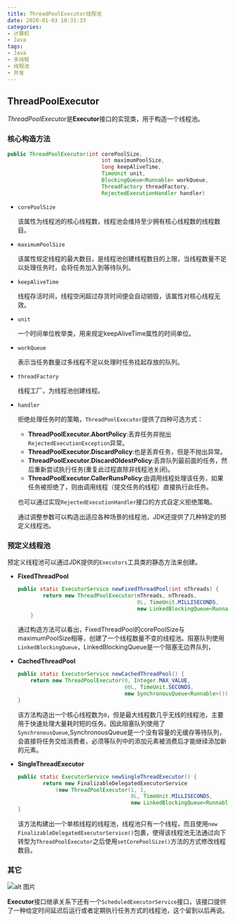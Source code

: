 ```yaml
---
title: ThreadPoolExecutor线程池
date: 2020-01-03 10:31:33
categories:
- 计算机
- Java
tags:
- Java
- 多线程
- 线程池
- 并发
---
```


## ThreadPoolExecutor

*ThreadPoolExecutor*是**Executor**接口的实现类，用于构造一个线程池。

### **核心构造方法**

```java
public ThreadPoolExecutor(int corePoolSize,
                              int maximumPoolSize,
                              long keepAliveTime,
                              TimeUnit unit,
                              BlockingQueue<Runnable> workQueue,
                              ThreadFactory threadFactory,
                              RejectedExecutionHandler handler)
```

* `corePoolSize`

  该属性为线程池的核心线程数，线程池会维持至少拥有核心线程数的线程数目。

* `maximumPoolSize`

  该属性规定线程的最大数目，是线程池创建线程数目的上限，当线程数量不足以处理任务时，会将任务加入到等待队列。

* `keepAliveTime`

  线程存活时间，线程空闲超过存货时间便会自动销毁，该属性对核心线程无效。

* `unit`

  一个时间单位枚举类，用来规定keepAliveTime属性的时间单位。

* `workQueue`

  表示当任务数量过多线程不足以处理时任务挂起存放的队列。

* `threadFactory`

  线程工厂，为线程池创建线程。

* `handler`

  拒绝处理任务时的策略，`ThreadPoolExecutor`提供了四种可选方式：

  - **ThreadPoolExecutor.AbortPolicy**:丢弃任务并抛出`RejectedExecutionException`异常。
  -  **ThreadPoolExecutor.DiscardPolicy**:也是丢弃任务，但是不抛出异常。
  -  **ThreadPoolExecutor.DiscardOldestPolicy**:丢弃队列最前面的任务，然后重新尝试执行任务(重复此过程直除非线程池关闭)。
  - **ThreadPoolExecutor.CallerRunsPolicy**:由调用线程处理该任务，如果任务被拒绝了，则由调用线程（提交任务的线程）直接执行此任务。

  也可以通过实现`RejectedExecutionHandler`接口的方式自定义拒绝策略。

  通过调整参数可以构造出适应各种场景的线程池，JDK还提供了几种特定的预定义线程池。

### **预定义线程池**

​	预定义线程池可以通过JDK提供的`Executors`工具类的静态方法来创建。

 * **FixedThreadPool**

   ```java
   public static ExecutorService newFixedThreadPool(int nThreads) {
           return new ThreadPoolExecutor(nThreads, nThreads,
                                         0L, TimeUnit.MILLISECONDS,
                                         new LinkedBlockingQueue<Runnable>());
       }
   
   ```

   通过构造方法可以看出，FixedThreadPool的corePoolSize与maximumPoolSize相等，创建了一个线程数量不变的线程池。阻塞队列使用`LinkedBlockingQueue`，LinkedBlockingQueue是一个阻塞无边界队列，

 * **CachedThreadPool**

   ```java
   public static ExecutorService newCachedThreadPool() {
       return new ThreadPoolExecutor(0, Integer.MAX_VALUE,
                                     60L, TimeUnit.SECONDS,
                                     new SynchronousQueue<Runnable>());
   }
   
   ```

   该方法构造出一个核心线程数为`0`，但是最大线程数几乎无线的线程池，主要用于快速处理大量耗时短的任务。因此阻塞队列使用了`SynchronousQueue`,SynchronousQueue是一个没有容量的无缓存等待队列，会直接将任务交给消费者，必须等队列中的添加元素被消费后才能继续添加新的元素。

 * **SingleThreadExecutor**

   ```java
   public static ExecutorService newSingleThreadExecutor() {
           return new FinalizableDelegatedExecutorService
               (new ThreadPoolExecutor(1, 1,
                                       0L, TimeUnit.MILLISECONDS,
                                       new LinkedBlockingQueue<Runnable>()));
   }
   
   ```

   该方法构建出一个单核线程的线程池，线程池只有一个线程，而且使用`new FinalizableDelegatedExecutorService()`包裹，使得该线程池无法通过向下转型为`ThreadPoolExecutor`之后使用`setCorePoolSize()`方法的方式修改线程数目。

### **其它**

![alt 图片](https://cdn.jsdelivr.net/gh/Cirike/cdn.static.resource@master/blog_img/20200103104627.png)

**Executor**接口继承关系下还有一个`ScheduledExecutorService`接口，该接口提供了一种给定时间延迟后运行或者定期执行任务方式的线程池，这个留到以后再说。

